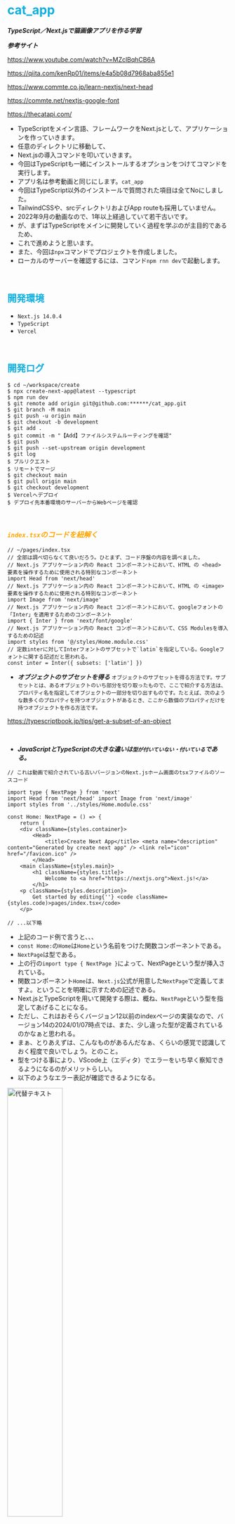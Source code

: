 # <font color="Seablue">cat_app</font>

***TypeScript／Next.jsで猫画像アプリを作る学習***

***参考サイト***

https://www.youtube.com/watch?v=MZclBqhCB6A

https://qiita.com/kenRp01/items/e4a5b08d7968aba855e1

https://www.commte.co.jp/learn-nextjs/next-head

https://commte.net/nextjs-google-font

https://thecatapi.com/


- TypeScriptをメイン言語、フレームワークをNext.jsとして、アプリケーションを作っていきます。
- 任意のディレクトリに移動して、
- Next.jsの導入コマンドを叩いていきます。
- 今回はTypeScriptも一緒にインストールするオプションをつけてコマンドを実行します。
- アプリ名は参考動画と同じにします。`cat_app`
- 今回はTypeScript以外のインストールで質問された項目は全てNoにしました。
- TailwindCSSや、srcディレクトリおよびApp routeも採用していません。
- 2022年9月の動画なので、1年以上経過していて若干古いです。
- が、まずはTypeScriptをメインに開発していく過程を学ぶのが主目的であるため、
- これで進めようと思います。
- また、今回は`npx`コマンドでプロジェクトを作成しました。
- ローカルのサーバーを確認するには、コマンド`npm rnn dev`で起動します。

<br>

## <font color="Seablue">開発環境</font>


- `Next.js 14.0.4`
- `TypeScript`
- `Vercel`



<br>


## <font color="Seablue">開発ログ</font>

```terminal
$ cd ~/workspace/create
$ npx create-next-app@latest --typescript
$ npm run dev
$ git remote add origin git@github.com:******/cat_app.git
$ git branch -M main
$ git push -u origin main
$ git checkout -b development
$ git add .
$ git commit -m "【Add】ファイルシステムルーティングを確認"
$ git push
$ git push --set-upstream origin development
$ git log
$ プルリクエスト
$ リモートでマージ
$ git checkout main
$ git pull origin main
$ git checkout development
$ Vercelへデプロイ
$ デプロイ先本番環境のサーバーからWebページを確認
```

<br>

### ***<font color="orange">`index.tsx`のコードを紐解く</font>***

```tsx
// ~/pages/index.tsx
// 全部は調べ切らなくて良いだろう。ひとまず、コード序盤の内容を調べました。
// Next.js アプリケーション内の React コンポーネントにおいて、HTML の <head> 要素を操作するために使用される特別なコンポーネント
import Head from 'next/head'
// Next.js アプリケーション内の React コンポーネントにおいて、HTML の <image> 要素を操作するために使用される特別なコンポーネント
import Image from 'next/image'
// Next.js アプリケーション内の React コンポーネントにおいて、googleフォントの「Inter」を適用するためのコンポーネント
import { Inter } from 'next/font/google'
// Next.js アプリケーション内の React コンポーネントにおいて、CSS Modulesを導入するための記述
import styles from '@/styles/Home.module.css'
// 定数interに対してInterフォントのサブセットで`latin`を指定している。Googleフォントに関する記述だと思われる。
const inter = Inter({ subsets: ['latin'] })

```

- ***オブジェクトのサブセットを得る***
`オブジェクトのサブセットを得る方法です。サブセットとは、あるオブジェクトのいち部分を切り取ったもので、ここで紹介する方法は、プロパティ名を指定してオブジェクトの一部分を切り出すものです。たとえば、次のような数多くのプロパティを持つオブジェクトがあるとき、ここから数個のプロパティだけを持つオブジェクトを作る方法です。`

https://typescriptbook.jp/tips/get-a-subset-of-an-object


<br>

- ***JavaScriptとTypeScriptの大きな違いは`型が付いていない・付いている`である。***

```tsx
// これは動画で紹介されている古いバージョンのNext.jsホーム画面のtsxファイルのソースコード

import type { NextPage } from 'next'
import Head from 'next/head' import Image from 'next/image'
import styles from '../styles/Home.module.css'

const Home: NextPage = () => {
    return (
    <div className={styles.container}>
        <Head>
            <title>Create Next App</title> <meta name="description" content="Generated by create next app" /> <link rel="icon" href="/favicon.ico" />
        </Head>
    <main className={styles.main}>
        <h1 className={styles.title}>
            Welcome to <a href="https://nextjs.org">Next.js!</a>
        </h1>
    <p className={styles.description}>
        Get started by editing{''} <code className={styles.code)>pages/index.tsx</code>
    </p>
    
// ...以下略
```

- 上記のコード例で言うと、、、
- `const Home:`の`Home`は`Home`という名前をつけた関数コンポーネントである。
- `NextPage`は型である。
- 上の行の`import type { NextPage }`によって、NextPageという型が挿入されている。
- 関数コンポーネント`Home`は、`Next.js`公式が用意した`NextPage`で定義してますよ。ということを明確に示すための記述である。
- Next.jsとTypeScriptを用いて開発する際は、概ね、`NextPage`という型を指定してあげることになる。
- ただし、これはおそらくバージョン12以前のindexページの実装なので、バージョン14の2024/01/07時点では、また、少し違った型が定義されているのかなぁと思われる。
- まぁ、とりあえずは、こんなものがあるんだなぁ、くらいの感覚で認識しておく程度で良いでしょう。とのこと。
- 型をつける事により、VScode上（エディタ）でエラーをいち早く察知できるようになるのがメリットらしい。
- 以下のようなエラー表記が確認できるようになる。


<img src="https://qiita-image-store.s3.ap-northeast-1.amazonaws.com/0/3486945/c8497a06-12c7-a47a-ec92-f4dbdf4d1c6c.jpeg" alt="代替テキスト" width=50% height=50%>



<br>
<hr>


### ***<font color="orange">`index.tsx`に実装開始</font>***

***<font color="Red">動画05分20秒付近から</font>***

- 今回は`index.tsx`のページのコードの大部分を削除してしまって、ここにアプリケーション機能を実装していきます。
- ここまで削除してしまいます。

```tsx
// ~/pages/index.tsx

import Head from 'next/head'
import Image from 'next/image'
import { Inter } from 'next/font/google'
import styles from '@/styles/Home.module.css'

const inter = Inter({ subsets: ['latin'] })

export default function Home() {
  return (
    <>
    </>
  )
}
```

- 上記まで不要なコードを削ぎ落としたら、
- 最低限の見た目を作るための雛形を作っていきます。
- `export default function Home() {}`配下にCSSを当てていきます。


```tsx
export default function Home() {
  return (
    <div className={styles.container}>
      <h1>猫画像アプリ</h1>
    </div>
  );
};
```
- ここまでの実装で、`localhost:3000`で確認するとこんな感じ。

<img src="https://qiita-image-store.s3.ap-northeast-1.amazonaws.com/0/3486945/73186494-1ed3-bb67-7867-23f9376a6983.jpeg" alt="代替テキスト" width=50% height=50%>

- どんどん実装していきます。
- ここまで実装して、再度ブラウザを確認します。

```tsx
export default function Home() {
  return (
    <div className={styles.container}>
      <h1>猫画像アプリ</h1>
      <img src="" alt="" />
      <button>今日の猫さん</button>
    </div>
  );
};
```

<img src="https://qiita-image-store.s3.ap-northeast-1.amazonaws.com/0/3486945/0dac6f4e-dabd-860f-c743-a33eaf72ae03.jpeg" alt="代替テキスト" width=50% height=50%>

- imgタグには、猫画像を取得するAPIで取得した画像を載せるようにしていきますが、
- まだ実装段階ではないので、一旦タグだけ設置しておいています。
- また、`styles.container`のプロパティ名？は、まだ`Home.module.css`には実装されていないので、スタイルは当たっていない状態。
- 後程、`Home.module.css`にスタイルのコードを記述する必要がありあそうです。


### ***<font color="orange">猫画像を取得するAPIの確認とスタイルの調整</font>***

***<font color="Red">動画06分05秒付近から</font>***

- 今回使用するAPIは`the cat api`

https://thecatapi.com/

- 公式サイトのドキュメントメニューに進む。
- ここのリンクを開くと、ランダムで猫画像が保存されたURLが表示される。
- そのURLにアクセスすると猫画像が見れる。
- リロードすると、自動的にまたランダムの猫画像が取得される。
- https://api.thecatapi.com/v1/images/search
- 今回はこちらの画像を使用させてもらいます。
- https://cdn2.thecatapi.com/images/1v1.jpg


```json
[
    {
        "id":"1v1",
        "url":"https://cdn2.thecatapi.com/images/1v1.jpg",
        "width":320,
        "height":320
    }
]
```

- 一旦、この画像をトップに置いておきます。
- 教材動画では`index.tsx`に直接スタイルを記述していますが、
- 自分のコード上では`<div className={styles.container}>`が定義されています。
- せっかくなのでこれを利用します。
- `Home.module.css`ファイルに新しく`.container`を定義して、ここにCSSスタイルを適用していきます。
- スタイルは結構適当です。


```css
/* Home.module.css */

.container {
  display: flex;
  flex-direction: column;
  align-items: center;
  justify-content: center;
  height: 100vh;
}

.container h1 {
  margin-bottom: 15px;
}

.container img {
  width: 350px;
  height: auto;
}

.container button {
  margin-top: 20px;
}

```

- 以下、`index.tsx`に任意の画像を乗っけたファイルのコードです。

```tsx
// index.tsx

export default function Home() {
  return (
    <div className={styles.container}>
      <h1>猫画像アプリ</h1>
      <img src="https://cdn2.thecatapi.com/images/1v1.jpg" alt="cat_image" />
      <button>今日の猫さん</button>
    </div>
  );
};
```

- 一旦、`localhost:3000`でWebブラウザを確認します。

<img src="https://qiita-image-store.s3.ap-northeast-1.amazonaws.com/0/3486945/5f15836d-c07c-eca3-f1bd-1ab19cf2ec8c.jpeg" alt="代替テキスト" width=50% height=50%>

- 見た目はいい感じに収まりました。
- ここで一旦、コミットしておきます。


### ***<font color="orange">いよいよAPIを叩いていく！</font>***

***<font color="Red">動画08分47秒付近から</font>***

- `button`を押したときに、APIが走るようにしたい。
- TypeScriptの`onClick`イベントが発火するように実装する。
- 具体的には、、、、
    - まず`index.tsx`の`<button>`タグに`onClick=`のイベントを定義。
    - この`onClick`イベントには任意の関数名`fetchCatImage`といった名前をつける。
    - 次に、定義づけた関数`fetchCatImg`の処理について、`export default function Home() {}`の直下に実装していく。


<br>

***メモ***

- `async`は非同期処理でAPIを実装するときに使うおまじない。アロー関数の手前に定義する。
- `await`の`fetch`という関数が備わっているやつを使用している。
- これも一旦おまじないと思っておく。奥が深そう。
- URLは`the cat api`が指定しているAPIのURLを使用している。
- `fetch`は日本語だと`読み込む`とか`取ってくる`みたいな意味。
- これら自体は`JavaScript`の構文。
- 当然、`TypeScript`でも使える。
- `const res`を手前につけてあげて、叩いたAPI情報を受け取ることができる。
- さらに受け取った情報をJSON形式で受け取りたいので、`const result`定数で`res.json();`としてあげる。
- ここにも忘れずに`await`をつけてあげる。
- そして、受け取ったJSONファイルを`console.log`で出力する。
- 一度デベロッパーツールで確認するとわかるが、JSON形式の取得したファイルは、配列の0番目の要素の中にハッシュ形式で4つの属性（プロパティ）全てが格納されている。
- よって今回は、配列の0番目の値を取ってくるので、`console.log(result[0]);`としてあげる。


https://zenn.dev/kawaxumax/articles/0044a0e30536e2

https://qiita.com/niusounds/items/37c1f9b021b62194e077


- ここまで実装したら、ローカルのブラウザ環境で試してみる。
- そうすると以下の画像のように、ボタンを押すとAPIが動いて、情報が出力されたことがわかる。

<br>

```tsx
// index.tsx
import Head from 'next/head'
import Image from 'next/image'
import { Inter } from 'next/font/google'
import styles from '@/styles/Home.module.css'

const inter = Inter({ subsets: ['latin'] })

export default function Home() {
  const fetchCatImage = async () => {
    const res = await fetch("https://api.thecatapi.com/v1/images/search");
    const result = await res.json();
    console.log(result[0]);
  };
  return (
    <div className={styles.container}>
      <h1>猫画像アプリ</h1>
      <img src="https://cdn2.thecatapi.com/images/1v1.jpg" alt="cat_image" />
      <button onClick={fetchCatImage}>
        今日の猫さん
      </button>
    </div>
  );
};
```

<br>

<img src="https://qiita-image-store.s3.ap-northeast-1.amazonaws.com/0/3486945/d577ddc4-d642-aadd-fcdd-c5882811093a.jpeg" alt="代替テキスト" width=50% height=50%>

- いったん、ここまで。
- ここまでのコードは`JavaScript`である。
- まだ`TypeScript`は使っていない。

<br>

***<font color="Red">動画10分00秒付近から</font>***

- 先の実装では`fetchCatImage`関数のなかで`console.log`で出力していたが、のちに実装する`handleClick`に対応するために、、、
- このコードをコメントアウトし、新たに`return result[0]`としてAPI取得した要素をブラウザに表示させるようにします。

```tsx
export default function Home() {
  const fetchCatImage = async () => {
    const res = await fetch("https://api.thecatapi.com/v1/images/search");
    const result = await res.json();
    // console.log(result[0]);
    return result[0];
  };
```


<br>

- 続いて、先ほどの実装では`fetchCatImage`関数を`onClick`でAPIを呼び出していたが、
- 今度は新しく`handleClick`という関数を作り、その処理の中で`fetchCatImage`を呼び出すように変更します。
- これは詳しくは今の所不明だけれど、そうするもんだと思っておこう。。。。
- この記事が参考になるかも？

https://qiita.com/jima-r20/items/839da7c2f26366491298

- `handleClick`という関数を別で用意する意味としては、メソッドが増えたときに構文が長くならないようにするための処置なのかなぁ、、、？
- ここまでのコード実装は以下の通り。

```tsx
export default function Home() {
  const fetchCatImage = async () => {
    const res = await fetch("https://api.thecatapi.com/v1/images/search");
    const result = await res.json();
    // console.log(result[0]);
    return result[0];
  };

  const handleClick = async () => {
    const catImage = await fetchCatImage();
    console.log(catImage);
  };

  return (
    <div className={styles.container}>
      <h1>猫画像アプリ</h1>
      <img src="https://cdn2.thecatapi.com/images/1v1.jpg" alt="cat_image" />
      <button onClick={handleClick}>
        今日の猫さん
      </button>
    </div>
  );
};
```
- 上記のように実装すると、先のコードと結果が同じになる。
- つまり、うまく挙動を変えずにリファクタリング(?)できたことになる。


<img src="https://qiita-image-store.s3.ap-northeast-1.amazonaws.com/0/3486945/61a0507c-eb46-651c-4f92-4420b7a85139.jpeg" alt="代替テキスト" width=50% height=50%>

- 結果は同じで、中身のコードをきれいにできた。
- 汎用性の高いコードにできた？とでもいうべきかな？
- ここで一旦コミットしておきたい。


***<font color="Red">動画11分30秒付近から</font>***

- ここまではJavaScriptの実装。
- このままでも良いのだが、、、、
- 例えば`<button onClick={handleClick.alt}>`のように存在しないプロパティ`alt`を指定すると、エラーになる。
- なぜなら、`alt`プロパティは定義していないから。
- JavaScriptだとここのエラーに気づきづらいのがデメリット。
- js？html？にコンパイルされた時点でエラーが発覚してくれると、気づきやすい。
- ここを解消してくれるのがTypeScriptということになる。
- では、次にTypeScriptでの実装をおこなっていく。

<br>

<img src="https://qiita-image-store.s3.ap-northeast-1.amazonaws.com/0/3486945/58bfa402-84dc-c85e-a9c8-d3af95d0d736.jpeg" alt="代替テキスト" width=50% height=50%>

<br>

### ***<font color="orange">TypeScriptを用いた実装！</font>***

***<font color="Red">動画13分20秒付近から</font>***

- 関数コンポーネントの外側、上に追記していきます。
- `interface`というメソッド?を使用します。
- 名前は`SearchCatImage`とします。（任意）
- `height` `id`  `url` `width`という4つのプロパティだけを、`型指定`してあげる。
- 次に、`fetchCatImage`関数に対して、`Promise`メソッド？を用いて、対象を`SearchCatImage`に指定してあげる。
- そうすることで、`SearchCatImage`で指定した4つのプロパティの型だけを取得するように制限をかけられると共に、`VScode`などのテキストエディタ上での実装の段階で、エラーのポップアップが表示されるようになる！
- これは便利！

```diff_tsx
+ interface SearchCatImage {
+   id: string;
+   url: string;
+   width: number;
+   height: number;
+ }

export default function Home() {
+ const fetchCatImage = async (): Promise<SearchCatImage> => {
    const res = await fetch("https://api.thecatapi.com/v1/images/search");
    const result = await res.json();
    // console.log(result[0]);
    return result[0];
  };
```

- すると、エラーが`VScode`の実装段階で気づけるようになった！

<br>

<img src="https://qiita-image-store.s3.ap-northeast-1.amazonaws.com/0/3486945/b03dd876-684a-c66a-2c52-a98a5494c718.jpeg" alt="代替テキスト" width=50% height=50%>

<br>


- エラーに気づきやすくなったところで、
- 次に、取得する情報をurlに限定してあげる。

```diff_tsx
  const handleClick = async () => {
    const catImage = await fetchCatImage();
+   console.log(catImage.url);
  };
```

- TypeScriptの重要項目の実装はいったん、ここまで。
- コミットしておきます。

<br>


### ***<font color="orange">取得した猫画像URLを画面に出力</font>***

***<font color="Red">動画16分20秒付近から</font>***

- 現在は、特定のURLの`src`ソースを指定している状態。
- この状態を`ハードコーティング`と呼ぶらしい。
- このハードコーティングの状態から、ボタンを押した時に、APIで毎回引っ張ってきたURLを挿入すれば良い。
- そのためには`変数`を定義する。
- 変数名は`catImageUrl`とする。


```tsx
<img src={catImageUrl} />
```

- 次に、名付けた`catImageUrl`変数を、状態変数として中身を実装していく。

```diff_tsx
const Home: NextPage = () = {
+ const [catImageUrl, setCatImageUrl] = useState("");
//以下省略
```
- 上記のように、HOMEの関数コンポーネントのすぐ下にコードを追記する。
- `useState("");`は状態変数を意味するメソッド？
- ここの記述は`React`を使っているらしい。

https://zenn.dev/pu_ay/articles/99df8c9175a5f0

```tsx
const [状態変数, 状態を変更するための関数] = useState(状態の初期値)
```
- これはReactの構文であり、独自のルールとして存在するらしい。

:::note warn
- 引数の中は一旦、空にしておく。
- 後でここの値は`SSG`を用いたコードを記述していくので。
- なお、`("")`ダブルクォーテーションで囲まないとエラーになるので注意。
- ここのエラーも`VScode`上で指摘してくれるので、やはりTypeScript優秀！
:::

- Reactを使った状態変数の定義が出来たので、次に、この変数を使って猫画像URLをブラウザで表示するようにする。
- 具体的には先に実装したボタンクリック時の挙動の関数`handleClick`に対し実装する。
- 現在、`console.log(catImage.url);`となっており、コンソールで出力する感じになっている。
- これを消して修正していく。

```diff_tsx
  const handleClick = async () => {
    const catImage = await fetchCatImage();
+   setCatImageUrl(catImage.url);
  };
```
- これでOK。
- ボタンクリック時にイベントが発火して？APIで取得したURLを、htmlタグである`<img src={catImageUrl} />`に出力してくれるようになる。

<img src="https://qiita-image-store.s3.ap-northeast-1.amazonaws.com/0/3486945/ae5838da-964b-c692-ad1d-426c4cc8a0ba.jpeg" alt="代替テキスト" width=50% height=50%>

<br>

👆ここで一旦コミットしておく。

<br>

- 現状のソースコード

```diff_tsx
  import Head from 'next/head'
  import Image from 'next/image'
  import { Inter } from 'next/font/google'
  import styles from '@/styles/Home.module.css'
+ import { useState } from 'react'

const inter = Inter({ subsets: ['latin'] })

interface SearchCatImage {
  id: string;
  url: string;
  width: number;
  height: number;
}

export default function Home() {
+ const [catImageUrl, setCatImageUrl] = useState("");
  const fetchCatImage = async (): Promise<SearchCatImage> => {
    const res = await fetch("https://api.thecatapi.com/v1/images/search");
    const result = await res.json();
    // console.log(result[0]);
    return result[0];
  };

  const handleClick = async () => {
    const catImage = await fetchCatImage();
    console.log(catImage.url);
+   // console.log(catImage.url);
+   setCatImageUrl(catImage.url);
  };

  return (
    <div className={styles.container}>
      <h1>猫画像アプリ</h1>
      <img src="https://cdn2.thecatapi.com/images/1v1.jpg" alt="cat_image" />
+     <img src={catImageUrl} alt="cat_image" />
      <button onClick={handleClick}>
        今日の猫さん
      </button>
    </div>
  );
};
```

:::note info
- Reactのメソッド？である`useState`を使用すると、自動的に`import { useState } from 'react'`を定義してくれている！
- `TypeScript`か`Next.js`の標準装備？なのか分からないけど、凄い！！
:::

<br>


### ***<font color="orange">ブラウザリロード時にAPIが作動するようにSSRを実装する</font>***

***<font color="Red">動画18分22秒付近から</font>***

<br>

<img src="https://qiita-image-store.s3.ap-northeast-1.amazonaws.com/0/3486945/3a81d405-c720-7ddf-f061-e1e8fb168995.jpeg" alt="代替テキスト" width=50% height=50%>

<br>


- 現状、indexページをリロードした最初の画面では、
- 画像が表示されていない状態。
- これをリロードした時点から猫画像APIを取得してくれるようにしていく。
- 具体的には`Next.js`で扱える`SSR（サーバーサイドプロップス）`という機能を実装する。

<br>

***<font color="Blue">SSRとSSGの違いと使い分け方</font>***

- `SSG`は`Static Site Generator`の略で日本語で「`静的生成`」という意味。
- 例えばクライアントであるブラウザから`indexページ`をリクエストしたときに、、、
- あらかじめデータを用意しておくことで、読み込み速度が格段に早くなるという機能。
- これは静的なデータを対象にした場合に使える。
- ただし、今回のようなAPIを取得するという挙動は動的なデータであるため、`SSGは使えない`。

<br>

- 対して`SSR`は、`サーバーサイドレンダリング、もしくはサーバーサイドプロップス`と呼ばれており、Webページを生成する際にサーバーサイドでHTMLを生成し、クライアントに送信する`Next.js`の機能を指す。
- こちらも、SSGと同様、ページの読み込み速度が速くなるメリットがある。
- また、`SSG`とは違い、サーバー側でデータを取ってくる挙動を示すので、`動的なデータ`に対しても使うことができるのがメリット。

<br>

- どのように使い分けるかは、現在の自分の知識ではそこまで理解していないが、簡単な静的サイトの表示であればSSG、APIを叩くような動的データを取得するページのレンダリングに関してはSSRを使用する。。。。
- といった使い分け方ができるのではないかと想像しています。
- 間違ってたらすいません。

<br>

***<font color="orange">話を戻して、改めてSSRを実装していく</font>***

***<font color="Red">動画18分22秒付近から</font>***

- 記述する場所は`return`文の上か下
- どっちでもよいが、今回は`return`文の下に記述していく。
- 今回は`getServerSideProps`という`Next.js標準装備のメソッド？`を利用する。
- 型は、こちらもNext.js標準サポートの`GetServerSideProps`という型を利用する。

```tsx
export const getServerSideProps: GetServerSideProps<>;
```

https://www.commte.co.jp/learn-nextjs/getServerSideProps

- ここを記述すると、自動的に`import構文`も生成してくれている。サンキュー！

```tsx
import { GetServerSideProps } from 'next'
```

- 次に、``のジェネリックにお手製の型を用意してあげる。
- 任意の名前で今回は``とする。
- なお、ジェネリックとは日本語で、一般的な、包括的な、という意味。
- ジェネリック医薬品では、包括的な名前にすることで、後発の医薬品を患者が選択することができるわけだ。
- Next.jsでは、URLの`string型`とか、数字の`number型`などを指定できるのに加え、
- 今回のように`interface`を活用した`お手製の型`を`GetServerSideProps`に指定することができる。

https://www.commte.co.jp/docs/typescript-beginner

- `ジェネリック`を使用すると、`型の柔軟性を保ちながら、型安全性を維持できる`のがメリット。
- ひとまず以下のように実装した。


```tsx
interface IndexPageProps {
  initialCatImageUrl: string;
}

// 中略

export const getServerSideProps: GetServerSideProps<IndexPageProps>;
```

- 定義した`IndexPageProps`。
- ここにAPIで取得した猫画像のURLが入るようにしていくわけだ。
- ここでも`async`関数を使用して、非同期処理で実装する。

```tsx
export const getServerSideProps: GetServerSideProps<
    IndexPageProps
    > = async () => {
    
    };
```

- 行が長くなるときは、上記のように改行できるようだ。
- 今回はブラウザをリロードしたタイミングにサーバーサイドでAPI取得してレンダリングしてフェッチングしてくるように実装したい。
- 

```diff_tsx
// SSR
export const getServerSideProps: GetServerSideProps<
  IndexPageProps
> = async () => {
+ const catImage = await fetchCatImage();
};
```

- と、ここでエラー発生
- `fetchCatImage`が見つかりません。となっている。

<img src="https://qiita-image-store.s3.ap-northeast-1.amazonaws.com/0/3486945/81998cb8-f564-278f-2532-38643908a8a4.jpeg" alt="代替テキスト" width=50% height=50%>

- 猫画像を取得するAPIを実装した`fetchCatImage`関数が取れてこれていないようだ。
- 原因は、`fetchCatImage`関数を実装した場所にある。
- `Home`関数コンポーネントの内部に実装しているのがダメっぽいので、外側上にこの関数を移動させてあげる。


```diff_tsx
interface IndexPageProps {
  initialCatImageUrl: string;
}

+   const fetchCatImage = async (): Promise<SearchCatImage> => {
+     const res = await fetch("https://api.thecatapi.com/v1/images/search");
+     const result = await res.json();
+     // console.log(result[0]);
+     return result[0];
+   };

export default function Home() {
  const [catImageUrl, setCatImageUrl] = useState("");

- 
- 
  const handleClick = async () => {
    const catImage = await fetchCatImage();
    // console.log(catImage.url);
    setCatImageUrl(catImage.url);
  };
```

- これで`fetchCatImage関数が取得できない`エラーが解消される。

<img src="https://qiita-image-store.s3.ap-northeast-1.amazonaws.com/0/3486945/b50feba2-71c9-f3da-e4ab-7ed63ab3cb31.jpeg" alt="代替テキスト" width=50% height=50%>

- 次に、`return`文で返してあげる。何を？
- 猫画像のURL（String型）を返してあげる。
- プロパティには`props: {}`というものを使用する。
- これは公式ドキュメントでも解説されている構文のようだ。

```diff_tsx
    export const getServerSideProps: GetServerSideProps<
      IndexPageProps
    > = async () => {
      const catImage = await fetchCatImage();
+     return {
+       props: {
+         initialCatImageUrl: catImage.url,
+       },
+     };
    };
```

- ここまでを整理すると、、、、

:::note info
- ブラウザリロード時にも、`API`で猫画像を引っ張ってきたいので、、、
- `Next.js`で標準サポートされている`GetServerSideProps`を使い、
- ジェネリックには任意で名付けた、`sring型のURL`を指定する`interface`である`IndexPageProps`を定義した。
- 先に実装済みの`fetchCatImage`関数を呼び出し、猫画像APIを叩くようにここで再利用して、
- 公式で解説されている`return { props: {} }`構文を使い、
- `interface`で定義づけた`IndexPageProps`の中にある変数`initialCatImageUrl`すなわち`catImage.url`という`Sring型`のURL情報を返すというところまで実装した。
:::

- だが、ここで終わりではない。
- 最後に、この実装した一連のSSRの挙動を、
- 最初のブラウザにアクセスしたとき、リロードしたとき、
- すなわちクライアントがHTTPリクエストを送ってきたときに、返すようにしなければならない。
- それはどうやるのか？
- 具体的には、`Homeコンポーネント`に渡してあげる。
- 何を？
- `SSR`で実装した`IndexPageProps`ジェネリックに定義した変数`initialCatImageUrl`を指定してあげる。ここには`catImage.url`という`Sring型`のURL情報が入っている。


```tsx
// 変更前

export default function Home() {
  const [catImageUrl, setCatImageUrl] = useState("");

```

- `export default function Home() {};`というHomeコンポーネント？に諸々の実装をしていたが、なんかこれは違うっぽいので削除。
- 動画で解説されている通り、Home関数コンポーネントを`アロー関数`で指定してあげた。
- 最終的には下記のように実装することで解決した。



```tsx
// 変更後
const Home: NextPage<IndexPageProps> = ( {initialCatImageUrl} ) => {
  const [catImageUrl, setCatImageUrl] = useState(initialCatImageUrl);

// 中略
export default Home;

```

:::note alert
なお、`export default Home;`を最後に記述しておかないとエラーになる。
エラーの内容は下記の通り。

`Error: The default export is not a React Component in page: "/"`

:::


<img src="https://qiita-image-store.s3.ap-northeast-1.amazonaws.com/0/3486945/cac66f6c-ac98-7668-3e18-3dba60767054.jpeg" alt="代替テキスト" width=50% height=50%>


- ひとまずこれで完成となります。
- ここでコミットしておきます。
- ここまでのソースコードは以下の通り。

```tsx
//index.tsx

import Head from 'next/head'
import Image from 'next/image'
import { Inter } from 'next/font/google'
import styles from '@/styles/Home.module.css'
import { useState } from 'react'
import { GetServerSideProps, NextPage } from 'next'

const inter = Inter({ subsets: ['latin'] })

interface SearchCatImage {
  id: string;
  url: string;
  width: number;
  height: number;
}

interface IndexPageProps {
  initialCatImageUrl: string;
}

const fetchCatImage = async (): Promise<SearchCatImage> => {
  const res = await fetch("https://api.thecatapi.com/v1/images/search");
  const result = await res.json();
  // console.log(result[0]);
  return result[0];
};

const Home: NextPage<IndexPageProps> = ( {initialCatImageUrl} ) => {
  const [catImageUrl, setCatImageUrl] = useState(initialCatImageUrl);

  const handleClick = async () => {
    const catImage = await fetchCatImage();
    // console.log(catImage.url);
    setCatImageUrl(catImage.url);
  };

  return (
    <div className={styles.container}>
      <h1>猫画像アプリ</h1>
      <img src={catImageUrl} alt="cat_image" />
      <button onClick={handleClick}>
        今日の猫さん
      </button>
    </div>
  );  
};

// SSR
export const getServerSideProps: GetServerSideProps<
  IndexPageProps
> = async () => {
  const catImage = await fetchCatImage();
  return {
    props: {
      initialCatImageUrl: catImage.url,
    },
  };
};

export default Home;

```


<br>


### ***<font color="orange">おまけの実装〜 Now loading 〜</font>***

***<font color="Red">動画27分09秒付近から</font>***

- 最後に、おまけの実装をしていく。
- ボタンをクリックして画像が表示されるまでの間のローディング中に何か待たせていることを知らせる機能を追加していきます。
- 今回は、`semantic ui`という`CSSフレームワーク`を利用していきます。
- `React`で`semantic ui`を利用できるこちらのサイトを利用します。

https://react.semantic-ui.com/


- こちらのサイトの`Get Started`のページを参考に導入・実装を進めていきます。
- まずはインストールします。
- `yarn`か`npm`かでコマンドが異なります。


```terminal
$  yarn add semantic-ui-react semantic-ui-css
## Or NPM
$  npm install semantic-ui-react semantic-ui-css
```

- コマンドを叩くとこんな感じになりました。

```terminal
added 16 packages, and audited 299 packages in 9s

108 packages are looking for funding
  run `npm fund` for details

found 0 vulnerabilities
```

- インストールすると、`package.json`と`package-lock.json`が更新されます。

```terminal
git status -u
On branch development
Your branch is up to date with 'origin/development'.

Changes not staged for commit:
  (use "git add <file>..." to update what will be committed)
  (use "git restore <file>..." to discard changes in working directory)
	modified:   package-lock.json
	modified:   package.json
```

- 次に、`semantic ui`を開発中のプロジェクトで読み込むための`import文`を記述します。


```diff_tsx
// index.tsx

  import { useState } from 'react'
  import { GetServerSideProps, NextPage } from 'next'
+ import 'semantic-ui-css/semantic.min.css'

// 以下省略
```

- 次に、実際に使用したいローディン中のアイコンを実装するにあたり、`Loader`というものを`semantic ui`から`import`する構文を記述します。


```diff_tsx
// index.tsx

  import { useState } from 'react'
  import { GetServerSideProps, NextPage } from 'next'
  import 'semantic-ui-css/semantic.min.css'
+ import { Loader } from 'semantic-ui-react'

// 以下省略
```

- 続いて、`import`した`Loader`を、ボタンクリックの際に出るように、以下の場所に`<Loader active />`と記述します。
- `Loader`で先ほどimportした機能をここで使うという宣言となり、
- `acrive`を付けることでローディン中のアイコンを有効にさせることができます。


```diff_tsx
// index.tsx

  return (
    <div className={styles.container}>
      <h1>猫画像アプリ</h1>
      <img src={catImageUrl} alt="cat_image" />
+     <Loader active />
      <button onClick={handleClick}>
        今日の猫さん
      </button>
    </div>
  );  
};
```

<img src="https://qiita-image-store.s3.ap-northeast-1.amazonaws.com/0/3486945/80b9e21b-d6ec-ab3b-6350-a3789fd16431.jpeg" alt="代替テキスト" width=50% height=50%>

- 一応アイコンを表示させることに成功したが、
- このままだと、ずっとアイコンが出たままの状態。
- 続いて、ローディン中の時だけに、このアイコンを出すようにしたいので、その実装を行います。
- 具体的には`is loading`という状態変数を新たに定義していきます。


***<font color="Red">動画29分23秒付近から</font>***

- 状態変数`isLoading`の定義場所は、
- Home関数コンポーネントの直下、先に定義した`catImageUrl`の直下に記述していきます。
- ここらへんの記述は、TypeScriptと関係ないが、おまけの実装ということでやっていきます。

```diff_tsx
// index.tsx

const Home: NextPage<IndexPageProps> = ( {initialCatImageUrl} ) => {
  const [catImageUrl, setCatImageUrl] = useState(initialCatImageUrl);
+ const [isLoading, setIsLoading] = useState(false);
```

- 最初の状態の`useState(false);`としておく。
- そして、ボタンがクリックされた時、すなわち`handleClick`関数が実行されるタイミングで、
- `isLoading`が実行されるようにします。
- ボタンクリックで`setIsLoading(true);`として、
- ローディング終了で`setIsLoading(false);`としてあげる。
- 簡単❗️

```diff_tsx
// index.tsx

  const handleClick = async () => {
+   setIsLoading(true);
    const catImage = await fetchCatImage();
    setCatImageUrl(catImage.url);
+   setIsLoading(false);
  };
```

- 次に、`setIsLoading(true);`であれば、アイコンを表示させて、
- `setIsLoading(false);`となったら、猫画像を表示させる。
- このように考えて実装する。
- 場所は`return`構文の中で記述する。
- コーディングは`三項演算子`を用いて記述していきます。

<hr>

- `{isLoading ? }`が`true`であった場合に、
- `<Loader active />`としてローディング中アイコンを表示させる。
- そしてローディングが成功したら、猫画像（URL）を表示させる。


```tsx
// index.tsx

{isLoading ? <Loader active />: <img src={catImageUrl} alt="cat_image" />}

```

- 三項演算子をわかりやすく表現するために、以下のように改行することもできる。
- こっちの方が見た目的にわかりやすいかも？


```tsx
// index.tsx

      {isLoading ? (
        <Loader active />
      ) : (
        <img src={catImageUrl} alt="cat_image" />
      )}
```

:::note info
- `true`ならアイコンを表示させて、、
- 読み込みが終了して`false`になったら
- `猫画像`を表示させる。
:::


<img src="https://qiita-image-store.s3.ap-northeast-1.amazonaws.com/0/3486945/a6f73d7f-8682-4a40-5197-6a31e1af8b8e.jpeg" alt="代替テキスト" width=50% height=50%>


<img src="https://qiita-image-store.s3.ap-northeast-1.amazonaws.com/0/3486945/68eb608e-0f7e-2f9c-5ece-004dfa7fd7a4.jpeg" alt="代替テキスト" width=50% height=50%>


- 以上で終了❗️
- お疲れ様でした。
- コミット・プルリクエスト・マージして終了とします。







<br><br><br><br><br><br><br>


## <font color="Seablue">よく使うタグ</font>

`## <font color="seablue">シーブルー</font>`

`#### <font color="salmon">サーモンピンク</font>`

`<img src="" alt="代替テキスト" width=50% height=50%>`

`<a href="" target="_blank">テキスト</a>`

`***<font color="Red">動画05分20秒付近から</font>***`

<br><br><br><br>
